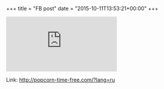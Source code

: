 +++
title = "FB post"
date = "2015-10-11T13:53:21+00:00"
+++



![Phote](https://external.xx.fbcdn.net/safe_image.php?d=AQDfUUFiNv4gYwcN&w=130&h=130&url=http%3A%2F%2Fpopcorn-time-free.com%2Fimages%2Fheader-ui.jpg&cfs=1&_nc_hash=AQCwfn2Cb6r5eEA6)


Link: http://popcorn-time-free.com/?lang=ru
